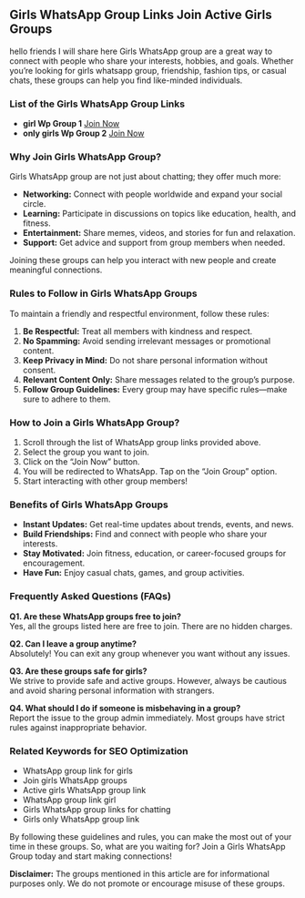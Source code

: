 ## Girls WhatsApp Group Links Join Active Girls Groups

hello friends I will share here Girls WhatsApp group are a great way to connect with people who share your interests, hobbies, and goals. Whether you’re looking for girls whatsapp group, friendship, fashion tips, or casual chats, these groups can help you find like-minded individuals.


### List of the Girls WhatsApp Group Links

- **girl Wp Group 1** [Join Now](#)
- **only girls Wp Group 2** [Join Now](#)


### Why Join Girls WhatsApp Group?

Girls WhatsApp group are not just about chatting; they offer much more:

- **Networking:** Connect with people worldwide and expand your social circle.
- **Learning:** Participate in discussions on topics like education, health, and fitness.
- **Entertainment:** Share memes, videos, and stories for fun and relaxation.
- **Support:** Get advice and support from group members when needed.

Joining these groups can help you interact with new people and create meaningful connections.


### Rules to Follow in Girls WhatsApp Groups

To maintain a friendly and respectful environment, follow these rules:

1. **Be Respectful:** Treat all members with kindness and respect.
2. **No Spamming:** Avoid sending irrelevant messages or promotional content.
3. **Keep Privacy in Mind:** Do not share personal information without consent.
4. **Relevant Content Only:** Share messages related to the group’s purpose.
5. **Follow Group Guidelines:** Every group may have specific rules—make sure to adhere to them.


### How to Join a Girls WhatsApp Group?

1. Scroll through the list of WhatsApp group links provided above.
2. Select the group you want to join.
3. Click on the “Join Now” button.
4. You will be redirected to WhatsApp. Tap on the “Join Group” option.
5. Start interacting with other group members!


### Benefits of Girls WhatsApp Groups

- **Instant Updates:** Get real-time updates about trends, events, and news.
- **Build Friendships:** Find and connect with people who share your interests.
- **Stay Motivated:** Join fitness, education, or career-focused groups for encouragement.
- **Have Fun:** Enjoy casual chats, games, and group activities.


### Frequently Asked Questions (FAQs)

**Q1. Are these WhatsApp groups free to join?**  
Yes, all the groups listed here are free to join. There are no hidden charges.

**Q2. Can I leave a group anytime?**  
Absolutely! You can exit any group whenever you want without any issues.

**Q3. Are these groups safe for girls?**  
We strive to provide safe and active groups. However, always be cautious and avoid sharing personal information with strangers.

**Q4. What should I do if someone is misbehaving in a group?**  
Report the issue to the group admin immediately. Most groups have strict rules against inappropriate behavior.


### Related Keywords for SEO Optimization

- WhatsApp group link for girls
- Join girls WhatsApp groups
- Active girls WhatsApp group link
- WhatsApp group link girl
- Girls WhatsApp group links for chatting
- Girls only WhatsApp group link


By following these guidelines and rules, you can make the most out of your time in these groups. So, what are you waiting for? Join a Girls WhatsApp Group today and start making connections!


**Disclaimer:** The groups mentioned in this article are for informational purposes only. We do not promote or encourage misuse of these groups.
